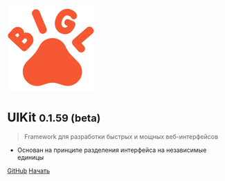 <!-- _coverpage.md -->

![logo](_media/logo.svg)

# UIKit <small>0.1.59 (beta)</small>

> Framework для разработки быстрых и мощных веб-интерфейсов

* Основан на принципе разделения интерфейса на независимые единицы

[GitHub](https://gitlab.uaprom/bigl/uikit)
[Начать](#uikit)